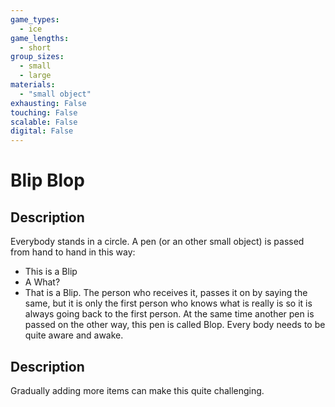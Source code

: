 ```yaml
---
game_types:
  - ice
game_lengths:
  - short
group_sizes:
  - small
  - large
materials:
  - "small object"
exhausting: False
touching: False
scalable: False
digital: False
---
```

# Blip Blop

## Description
Everybody stands in a circle. A pen (or an other small object) is passed from hand to hand in this way:
- This is a Blip
- A What?
- That is a Blip.
The person who receives it, passes it on by saying the same, but it is only the first person who knows what is really is so it is always going back to the first person. At the same time another pen is passed on the other way, this pen is called Blop. Every body needs to be quite aware and awake.

## Description
Gradually adding more items can make this quite challenging.
